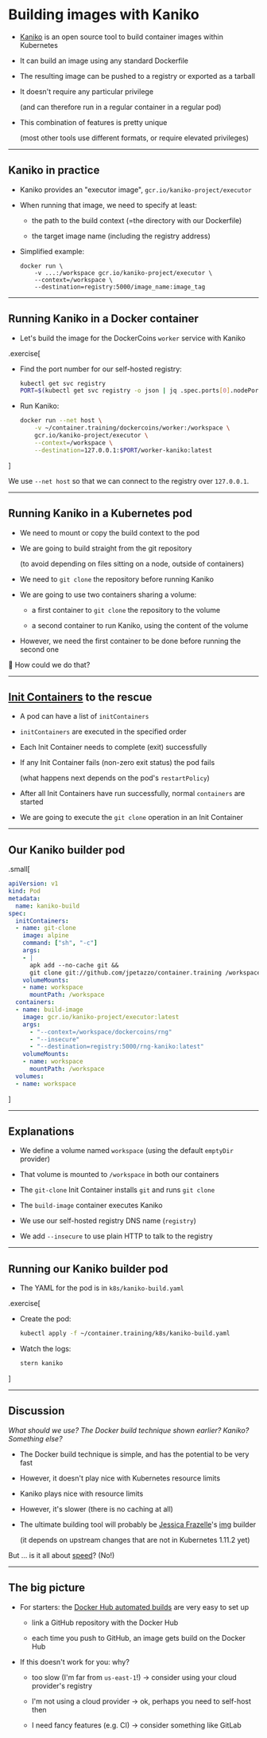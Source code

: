 # Building images with Kaniko

- [Kaniko](https://github.com/GoogleContainerTools/kaniko) is an open source tool to build container images within Kubernetes

- It can build an image using any standard Dockerfile

- The resulting image can be pushed to a registry or exported as a tarball

- It doesn't require any particular privilege

  (and can therefore run in a regular container in a regular pod)

- This combination of features is pretty unique

  (most other tools use different formats, or require elevated privileges)

---

## Kaniko in practice

- Kaniko provides an "executor image", `gcr.io/kaniko-project/executor`

- When running that image, we need to specify at least:

  - the path to the build context (=the directory with our Dockerfile)

  - the target image name (including the registry address)

- Simplified example:
  ```
  docker run \
      -v ...:/workspace gcr.io/kaniko-project/executor \
      --context=/workspace \
      --destination=registry:5000/image_name:image_tag
  ```

---

## Running Kaniko in a Docker container

- Let's build the image for the DockerCoins `worker` service with Kaniko

.exercise[

- Find the port number for our self-hosted registry:
  ```bash
  kubectl get svc registry
  PORT=$(kubectl get svc registry -o json | jq .spec.ports[0].nodePort)
  ```

- Run Kaniko:
  ```bash
  docker run --net host \
      -v ~/container.training/dockercoins/worker:/workspace \
      gcr.io/kaniko-project/executor \
      --context=/workspace \
      --destination=127.0.0.1:$PORT/worker-kaniko:latest 
  ```

]

We use `--net host` so that we can connect to the registry over `127.0.0.1`.

---

## Running Kaniko in a Kubernetes pod

- We need to mount or copy the build context to the pod

- We are going to build straight from the git repository

  (to avoid depending on files sitting on a node, outside of containers)

- We need to `git clone` the repository before running Kaniko

- We are going to use two containers sharing a volume:

  - a first container to `git clone` the repository to the volume

  - a second container to run Kaniko, using the content of the volume

- However, we need the first container to be done before running the second one

🤔 How could we do that?

---

## [Init Containers](https://kubernetes.io/docs/concepts/workloads/pods/init-containers/) to the rescue

- A pod can have a list of `initContainers`

- `initContainers` are executed in the specified order

- Each Init Container needs to complete (exit) successfully

- If any Init Container fails (non-zero exit status) the pod fails

  (what happens next depends on the pod's `restartPolicy`)

- After all Init Containers have run successfully, normal `containers` are started

- We are going to execute the `git clone` operation in an Init Container

---

## Our Kaniko builder pod

.small[
```yaml
apiVersion: v1
kind: Pod
metadata:
  name: kaniko-build
spec:
  initContainers:
  - name: git-clone
    image: alpine
    command: ["sh", "-c"]
    args: 
    - |
      apk add --no-cache git &&
      git clone git://github.com/jpetazzo/container.training /workspace
    volumeMounts:
    - name: workspace
      mountPath: /workspace
  containers:
  - name: build-image
    image: gcr.io/kaniko-project/executor:latest
    args:
      - "--context=/workspace/dockercoins/rng"
      - "--insecure"
      - "--destination=registry:5000/rng-kaniko:latest"
    volumeMounts:
    - name: workspace
      mountPath: /workspace
  volumes:
  - name: workspace
```
]

---

## Explanations

- We define a volume named `workspace` (using the default `emptyDir` provider)

- That volume is mounted to `/workspace` in both our containers

- The `git-clone` Init Container installs `git` and runs `git clone`

- The `build-image` container executes Kaniko

- We use our self-hosted registry DNS name (`registry`)

- We add `--insecure` to use plain HTTP to talk to the registry

---

## Running our Kaniko builder pod

- The YAML for the pod is in `k8s/kaniko-build.yaml`

.exercise[

- Create the pod:
  ```bash
  kubectl apply -f ~/container.training/k8s/kaniko-build.yaml
  ```

- Watch the logs:
  ```bash
  stern kaniko
  ```

<!--
```longwait registry:5000/rng-kaniko:latest:```
```keys ^C```
-->

]

---

## Discussion

*What should we use? The Docker build technique shown earlier? Kaniko? Something else?*

- The Docker build technique is simple, and has the potential to be very fast

- However, it doesn't play nice with Kubernetes resource limits

- Kaniko plays nice with resource limits

- However, it's slower (there is no caching at all)

- The ultimate building tool will probably be [Jessica Frazelle](https://twitter.com/jessfraz)'s [img](https://github.com/genuinetools/img) builder

  (it depends on upstream changes that are not in Kubernetes 1.11.2 yet)

But ... is it all about [speed](https://github.com/AkihiroSuda/buildbench/issues/1)? (No!)

---

## The big picture

- For starters: the [Docker Hub automated builds](https://docs.docker.com/docker-hub/builds/) are very easy to set up

  - link a GitHub repository with the Docker Hub

  - each time you push to GitHub, an image gets build on the Docker Hub

- If this doesn't work for you: why?

  - too slow (I'm far from `us-east-1`!) → consider using your cloud provider's registry

  - I'm not using a cloud provider → ok, perhaps you need to self-host then

  - I need fancy features (e.g. CI) → consider something like GitLab
